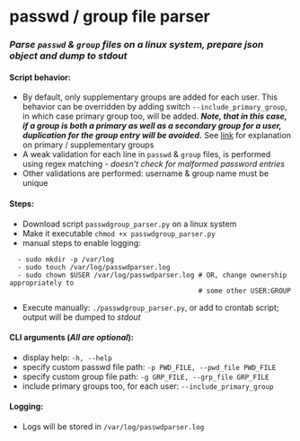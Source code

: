 # passwd / group file parser
### *Parse ```passwd``` & ```group``` files on a linux system, prepare json object and dump to stdout*

#### Script behavior:
- By default, only supplementary groups are added for each user. This behavior can be overridden by adding switch ```--include_primary_group```, in which case primary group too, will be added. ***Note, that in this case, if a group is both a primary as well as a secondary group for a user, duplication for the group entry will be avoided.*** See [link](https://ubuntuforums.org/showthread.php?t=1688174) for explanation on primary / supplementary groups
- A weak validation for each line in ```passwd``` & ```group``` files, is performed using regex matching - *doesn't check for malformed password entries*
- Other validations are performed: username & group name must be unique
#### Steps:
- Download script ```passwdgroup_parser.py``` on a linux system
- Make it executable ```chmod +x passwdgroup_parser.py```
- manual steps to enable logging:
```
  - sudo mkdir -p /var/log
  - sudo touch /var/log/passwdparser.log
  - sudo chown $USER /var/log/passwdparser.log # OR, change ownership appropriately to 
                                               # some other USER:GROUP
```
  - Execute manually: ```./passwdgroup_parser.py```, or add to crontab script; output will be dumped to *stdout*
#### CLI arguments (*All are optional*):
  - display help: ```-h, --help```
  - specify custom passwd file path: ```-p PWD_FILE, --pwd_file PWD_FILE```
  - specify custom group file path: ```-g GRP_FILE, --grp_file GRP_FILE```
  - include primary groups too, for each user: ```--include_primary_group```

#### Logging:
- Logs will be stored in ```/var/log/passwdparser.log```
